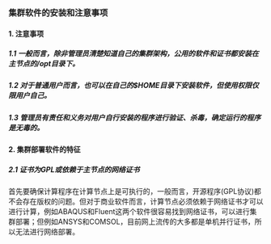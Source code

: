 ### 集群软件的安装和注意事项

#### 1. 注意事项

##### 1.1 一般而言，除非管理员清楚知道自己的集群架构，公用的软件和证书都安装在主节点的/opt目录下。

##### 1.2 对于普通用户而言，也可以在自己的$HOME目录下安装软件，但使用权限仅限用户自己。

##### 1.3 管理员有责任和义务对用户自行安装的程序进行验证、杀毒，确定运行的程序是无毒的。

#### 2. 集群部署软件的特征

##### 2.1 证书为GPL或依赖于主节点的网络证书

首先要确保计算程序在计算节点上是可执行的，一般而言，开源程序(GPL协议)都不会存在版权的问题。但对于商业软件而言，计算节点必须依赖于网络证书才可以进行计算，例如ABAQUS和Fluent这两个软件很容易找到网络证书，可以进行集群部署；但例如ANSYS和COMSOL，目前网上流传的大多都是单机并行证书，所以无法进行网络部署。
